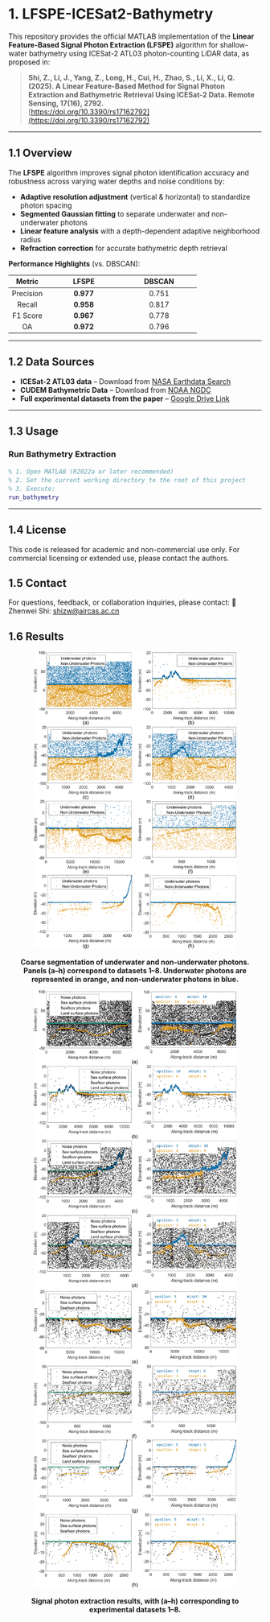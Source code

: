 # 1. LFSPE-ICESat2-Bathymetry

This repository provides the official MATLAB implementation of the **Linear Feature-Based Signal Photon Extraction (LFSPE)** algorithm for shallow-water bathymetry using ICESat-2 ATL03 photon-counting LiDAR data, as proposed in:

> **Shi, Z., Li, J., Yang, Z., Long, H., Cui, H., Zhao, S., Li, X., Li, Q. (2025). A Linear Feature-Based Method for Signal Photon Extraction and Bathymetric Retrieval Using ICESat-2 Data. Remote Sensing, 17(16), 2792.**  
> [https://doi.org/10.3390/rs17162792](https://doi.org/10.3390/rs17162792)

---

## 1.1 Overview

The **LFSPE** algorithm improves signal photon identification accuracy and robustness across varying water depths and noise conditions by:

- **Adaptive resolution adjustment** (vertical & horizontal) to standardize photon spacing  
- **Segmented Gaussian fitting** to separate underwater and non-underwater photons  
- **Linear feature analysis** with a depth-dependent adaptive neighborhood radius  
- **Refraction correction** for accurate bathymetric depth retrieval  

**Performance Highlights** (vs. DBSCAN):

<!-- Performance Highlights (vs. DBSCAN) -->
<div align="center">

<table width="100%">
  <colgroup>
    <col width="20%">
    <col width="40%">
    <col width="40%">
  </colgroup>
  <thead>
    <tr>
      <th align="center">Metric</th>
      <th align="center">LFSPE</th>
      <th align="center">DBSCAN</th>
    </tr>
  </thead>
  <tbody>
    <tr>
      <td align="center">Precision</td>
      <td align="center"><b>0.977</b></td>
      <td align="center">0.751</td>
    </tr>
    <tr>
      <td align="center">Recall</td>
      <td align="center"><b>0.958</b></td>
      <td align="center">0.817</td>
    </tr>
    <tr>
      <td align="center">F1 Score</td>
      <td align="center"><b>0.967</b></td>
      <td align="center">0.778</td>
    </tr>
    <tr>
      <td align="center">OA</td>
      <td align="center"><b>0.972</b></td>
      <td align="center">0.796</td>
    </tr>
  </tbody>
</table>

</div>



---

## 1.2 Data Sources

- **ICESat-2 ATL03 data** – Download from [NASA Earthdata Search](https://search.earthdata.nasa.gov)  
- **CUDEM Bathymetric Data** – Download from [NOAA NGDC](https://www.ngdc.noaa.gov/mgg/bathymetry/bathymetry.html)  
- **Full experimental datasets from the paper** – [Google Drive Link](https://drive.google.com/drive/folders/1RTBe8tc0kQiUXllJGJ4sMKz0Mpm5O1TD?usp=drive_link)  

---

## 1.3 Usage
### Run Bathymetry Extraction
```matlab
% 1. Open MATLAB (R2022a or later recommended)
% 2. Set the current working directory to the root of this project
% 3. Execute:
run_bathymetry
 ```
---
## 1.4 License
This code is released for academic and non-commercial use only.
For commercial licensing or extended use, please contact the authors.

## 1.5 Contact
For questions, feedback, or collaboration inquiries, please contact:
📨 Zhenwei Shi: shizw@aircas.ac.cn

## 1.6 Results
<div align="center">

<img src="figures\fig3.png" alt="Results" width="80%">

**Coarse segmentation of underwater and non-underwater photons. Panels (a–h) correspond to datasets 1–8. Underwater photons are represented in orange, and non-underwater photons in blue.** 

<img src="figures\fig5-1.png" alt="Results" width="80%">
<img src="figures\fig5-2.png" alt="Results" width="80%">

**Signal photon extraction results, with (a–h) corresponding to experimental datasets 1–8.**
</div>
